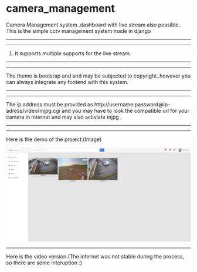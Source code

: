 # camera_management
Camera Management system..dashboard with live stream also possible..
This is the simple cctv management system made in django
_________________________________________________________
_________________________________________________________
1. It supports multiple supports for the live stream.
________________________________________________________
________________________________________________________
The theme is bootsrap and and may be subjected to copyright..however you can always 
integrate any fontend with this system.
_________________________________________________
__________________________________________________
The ip address must be provided as http://username:password@ip-adress/video/mjpg.cgi
and you may have to look the compatible url for your camera in internet and may also 
activiate mjpg .
________________________________
__________________________________
Here is the demo of the project:(Image)

![alt text](https://github.com/lamichhaneamrit/camera_management/blob/master/all_good.PNG)
__________________________________________________
Here is the video version.(The internet was not stable during the process, so there are some interuption :)

